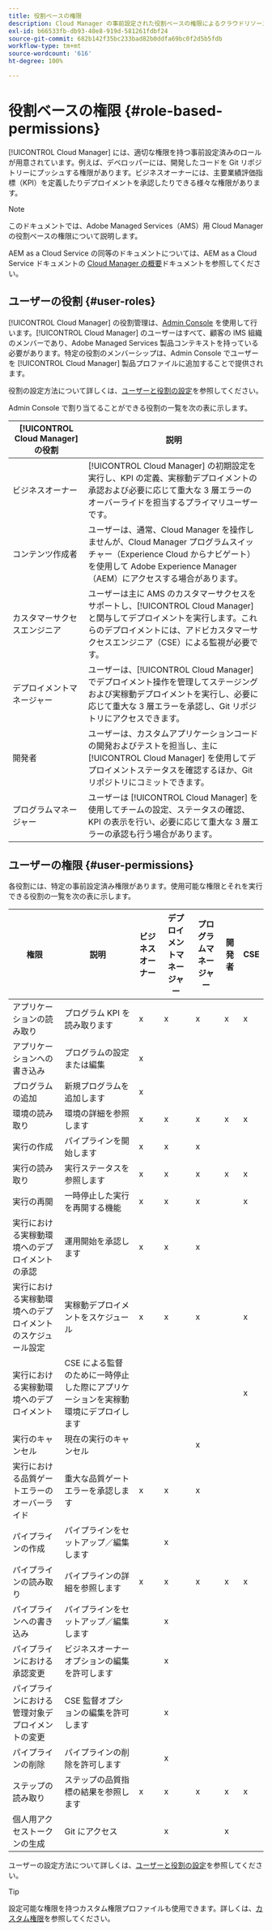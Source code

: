 ```yaml
---
title: 役割ベースの権限
description: Cloud Manager の事前設定された役割ベースの権限によるクラウドリソースへのアクセスの管理について説明します。
exl-id: b66533fb-db93-40e8-919d-581261fdbf24
source-git-commit: 682b142f35bc233bad82b0ddfa69bc0f2d5b5fdb
workflow-type: tm+mt
source-wordcount: '616'
ht-degree: 100%

---
```



# 役割ベースの権限 {#role-based-permissions}

[!UICONTROL Cloud Manager] には、適切な権限を持つ事前設定済みのロールが用意されています。例えば、デベロッパーには、開発したコードを Git リポジトリーにプッシュする権限があります。ビジネスオーナーには、主要業績評価指標（KPI）を定義したりデプロイメントを承認したりできる様々な権限があります。

>[!NOTE]
>
>このドキュメントでは、Adobe Managed Services（AMS）用 Cloud Manager の役割ベースの権限について説明します。
>
>AEM as a Cloud Service の同等のドキュメントについては、AEM as a Cloud Service ドキュメントの [Cloud Manager の概要](https://experienceleague.adobe.com/ja/docs/experience-manager-cloud-service/content/onboarding/concepts/cloud-manager-introduction#role-based-permissions)ドキュメントを参照してください。

## ユーザーの役割 {#user-roles}

[!UICONTROL Cloud Manager] の役割管理は、[Admin Console](https://helpx.adobe.com/jp/enterprise/using/admin-console.html) を使用して行います。[!UICONTROL Cloud Manager] のユーザーはすべて、顧客の IMS 組織のメンバーであり、Adobe Managed Services 製品コンテキストを持っている必要があります。特定の役割のメンバーシップは、Admin Console でユーザーを [!UICONTROL Cloud Manager] 製品プロファイルに追加することで提供されます。

役割の設定方法について詳しくは、[ユーザーと役割の設定](/help/requirements/users-and-roles.md)を参照してください。

Admin Console で割り当てることができる役割の一覧を次の表に示します。

| [!UICONTROL Cloud Manager] の役割 | 説明 |
|---|---|
| ビジネスオーナー | [!UICONTROL Cloud Manager] の初期設定を実行し、KPI の定義、実稼動デプロイメントの承認および必要に応じて重大な 3 層エラーのオーバーライドを担当するプライマリユーザーです。 |
| コンテンツ作成者 | ユーザーは、通常、Cloud Manager を操作しませんが、Cloud Manager プログラムスイッチャー（Experience Cloud からナビゲート）を使用して Adobe Experience Manager（AEM）にアクセスする場合があります。 |
| カスタマーサクセスエンジニア | ユーザーは主に AMS のカスタマーサクセスをサポートし、[!UICONTROL Cloud Manager] と関与してデプロイメントを実行します。これらのデプロイメントには、アドビカスタマーサクセスエンジニア（CSE）による監視が必要です。 |
| デプロイメントマネージャー | ユーザーは、[!UICONTROL Cloud Manager] でデプロイメント操作を管理してステージングおよび実稼動デプロイメントを実行し、必要に応じて重大な 3 層エラーを承認し、Git リポジトリにアクセスできます。 |
| 開発者 | ユーザーは、カスタムアプリケーションコードの開発およびテストを担当し、主に [!UICONTROL Cloud Manager] を使用してデプロイメントステータスを確認するほか、Git リポジトリにコミットできます。 |
| プログラムマネージャー | ユーザーは [!UICONTROL Cloud Manager] を使用してチームの設定、ステータスの確認、KPI の表示を行い、必要に応じて重大な 3 層エラーの承認も行う場合があります。 |

## ユーザーの権限 {#user-permissions}

各役割には、特定の事前設定済み権限があります。使用可能な権限とそれを実行できる役割の一覧を次の表に示します。

| 権限 | 説明 | ビジネスオーナー | デプロイメントマネージャー | プログラムマネージャー | 開発者 | CSE |
| --- | --- | --- | --- | --- | --- | --- |
| アプリケーションの読み取り | プログラム KPI を読み取ります | x | x | x | x | x |
| アプリケーションへの書き込み | プログラムの設定または編集 | x | | | | |
| プログラムの追加 | 新規プログラムを追加します | x |  |  |  |  |
| 環境の読み取り | 環境の詳細を参照します | x | x | x | x | x |
| 実行の作成 | パイプラインを開始します | x | x | x | | |
| 実行の読み取り | 実行ステータスを参照します | x | x | x | x | x |
| 実行の再開 | 一時停止した実行を再開する機能 | x | x | x | | x |
| 実行における実稼動環境へのデプロイメントの承認 | 運用開始を承認します | x | x | x | | |
| 実行における実稼動環境へのデプロイメントのスケジュール設定 | 実稼動デプロイメントをスケジュール | x | x | x | | x |
| 実行における実稼動環境へのデプロイメント | CSE による監督のために一時停止した際にアプリケーションを実稼動環境にデプロイします |  |  |  |  | x |
| 実行のキャンセル | 現在の実行のキャンセル |  |  | x |  |  |
| 実行における品質ゲートエラーのオーバーライド | 重大な品質ゲートエラーを承認します | x | x | x |  |  |
| パイプラインの作成 | パイプラインをセットアップ／編集します |  | x |  |  |  |
| パイプラインの読み取り | パイプラインの詳細を参照します | x | x | x | x | x |
| パイプラインへの書き込み | パイプラインをセットアップ／編集します |  | x |  |  |  |
| パイプラインにおける承認変更 | ビジネスオーナーオプションの編集を許可します |  | x |  |  |  |
| パイプラインにおける管理対象デプロイメントの変更 | CSE 監督オプションの編集を許可します |  | x |  |  |  |
| パイプラインの削除 | パイプラインの削除を許可します |  | x |  |  |  |
| ステップの読み取り | ステップの品質指標の結果を参照します | x | x | x | x | x |
| 個人用アクセストークンの生成 | Git にアクセス |  | x |  | x |  |

<!-- CQDOC-22080 | Download log files  |  |  | x |  | x |  | -->

ユーザーの設定方法について詳しくは、[ユーザーと役割の設定](/help/requirements/users-and-roles.md)を参照してください。

>[!TIP]
>
>設定可能な権限を持つカスタム権限プロファイルも使用できます。詳しくは、[カスタム権限](/help/using/custom-permissions.md)を参照してください。
